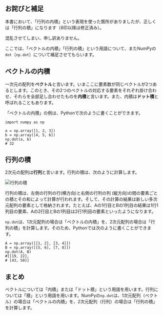 ## お詫びと補足
本書において、「行列の内積」という表現を使った箇所がありましたが、正しくは「行列の積」になります（8印以降は修正済み）。

混乱させてしまい、申し訳ありません。

ここでは、「ベクトルの内積」「行列の積」という用語について、またNumPyの`dot`（`np.dot`）について補足させてもらいます。

## ベクトルの内積
一次元の配列を**ベクトル**と言います。いまここに要素数が同じベクトルが2つあるとします。このとき、その2つのベクトルの対応する要素をそれぞれ掛け合わせ、それらを全部足し合わせたものを**内積**と言います。また、内積は**ドット積**と呼ばれることもあります。



「ベクトルの内積」の例は、Pythonで次のように書くことができます。

```
import numpy as np 

a = np.array([1, 2, 3])
b = np.array([4, 5, 6])
np.dot(a, b) 
# 32
```

## 行列の積

2次元の配列は**行列**と言います。行列の積は、次のように計算します。

![行列の積](https://raw.githubusercontent.com/oreilly-japan/deep-learning-from-scratch/images/matrix_mul.png)

行列の積は、左側の行列の行(横方向)と右側の行列の列 (縦方向)の間の要素ごとの積とその和によって計算が行われます。そして、その計算の結果は新しい多次元配列の要素として格納されます。たとえば、Aの1行目とBの1列目の結果は1行1列目の要素、Aの2行目とBの1列目は2行1列目の要素といったようになります。


`np.dot`は、1次元配列の場合は「ベクトルの内積」を、2次元配列の場合は「行列の積」を計算します。そのため、Pythonでは次のように書くことができます。

```
A = np.array([[1, 2], [3, 4]])
B = np.array([[5, 6], [7, 8]])
np.dot(A, B) 
#[[19, 22],
# [43, 50]]
```

## まとめ
ベクトルについては「内積」または「ドット積」という用語を用います。行列については「積」という用語を用います。NumPyの`np.dot`は、1次元配列（ベクトル）の場合は「ベクトルの内積」を、2次元配列（行列）の場合は「行列の積」を計算します。

